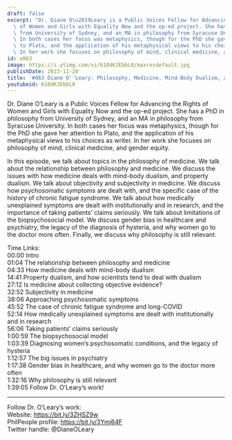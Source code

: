 ```yaml
---
draft: false
excerpt: "Dr. Diane O\u2019Leary is a Public Voices Fellow for Advancing the Rights\
  \ of Women and Girls with Equality Now and the op-ed project. She has a PhD in philosophy\
  \ from University of Sydney, and an MA in philosophy from Syracuse University. \
  \ In both cases her focus was metaphysics, though for the PhD she gave her attention\
  \ to Plato, and the application of his metaphysical views to his choices as writer.\
  \ In her work she focuses on philosophy of mind, clinical medicine, and gender equity."
id: e863
image: https://i.ytimg.com/vi/610dKJEbbL0/maxresdefault.jpg
publishDate: 2023-11-20
title: '#863 Diane O''Leary: Philosophy, Medicine, Mind-Body Dualism, and Psychiatry'
youtubeid: 610dKJEbbL0
---
```

Dr. Diane O’Leary is a Public Voices Fellow for Advancing the Rights of Women and Girls with Equality Now and the op-ed project. She has a PhD in philosophy from University of Sydney, and an MA in philosophy from Syracuse University.  In both cases her focus was metaphysics, though for the PhD she gave her attention to Plato, and the application of his metaphysical views to his choices as writer. In her work she focuses on philosophy of mind, clinical medicine, and gender equity.

In this episode, we talk about topics in the philosophy of medicine. We talk about the relationship between philosophy and medicine. We discuss the issues with how medicine deals with mind-body dualism, and property dualism. We talk about objectivity and subjectivity in medicine. We discuss how psychosomatic symptoms are dealt with, and the specific case of the history of chronic fatigue syndrome. We talk about how medically unexplained symptoms are dealt with institutionally and in research, and the importance of taking patients’ claims seriously. We talk about limitations of the biopsychosocial model. We discuss gender bias in healthcare and psychiatry, the legacy of the diagnosis of hysteria, and why women go to the doctor more often. Finally, we discuss why philosophy is still relevant.

Time Links:  
00:00  Intro  
01:04  The relationship between philosophy and medicine  
04:33  How medicine deals with mind-body dualism  
14:41  Property dualism, and how scientists tend to deal with dualism  
27:12  Is medicine about collecting objective evidence?  
32:52  Subjectivity in medicine  
38:06  Approaching psychosomatic symptoms  
45:52  The case of chronic fatigue syndrome and long-COVID  
52:14  How medically unexplained symptoms are dealt with institutionally and in research  
56:06  Taking patients’ claims seriously  
1:00:59  The biopsychosocial model  
1:03:39  Diagnosing women’s psychosomatic conditions, and the legacy of hysteria  
1:12:57  The big issues in psychiatry  
1:17:38  Gender bias in healthcare, and why women go to the doctor more often  
1:32:16  Why philosophy is still relevant  
1:39:05  Follow Dr. O’Leary’s work!

---

Follow Dr. O’Leary’s work:  
Website: https://bit.ly/3ZHSZ9w  
PhilPeople profile: https://bit.ly/3Ymj64F  
Twitter handle: @DianeOLeary

